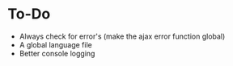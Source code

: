 # To-Do

 - Always check for error's (make the ajax error function global)
 - A global language file
 - Better console logging